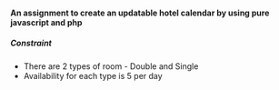 <h4>An assignment to create an updatable hotel calendar by using pure javascript and php</h4>

<h5>Constraint</h5>
<ul>
<li>There are 2 types of room - Double and Single</li>
<li>Availability for each type is 5 per day</li>
</ul>
